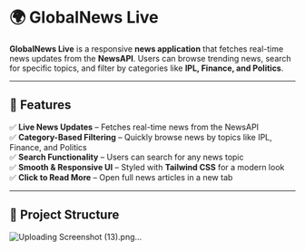 # 🌍 GlobalNews Live

**GlobalNews Live** is a responsive **news application** that fetches real-time news updates from the **NewsAPI**. Users can browse trending news, search for specific topics, and filter by categories like **IPL, Finance, and Politics**.

---

## 🚀 Features

✅ **Live News Updates** – Fetches real-time news from the NewsAPI  
✅ **Category-Based Filtering** – Quickly browse news by topics like IPL, Finance, and Politics  
✅ **Search Functionality** – Users can search for any news topic  
✅ **Smooth & Responsive UI** – Styled with **Tailwind CSS** for a modern look  
✅ **Click to Read More** – Open full news articles in a new tab  

---

## 📂 Project Structure

![Uploading Screenshot (13).png…]()
